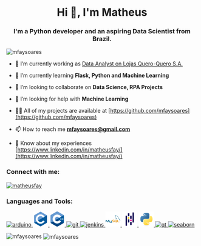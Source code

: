 <h1 align="center">Hi 👋, I'm Matheus</h1>
<h3 align="center">I'm a Python developer and an aspiring Data Scientist from Brazil.</h3>

<p align="left"> <img src="https://komarev.com/ghpvc/?username=mfaysoares&label=Profile%20views&color=0e75b6&style=flat" alt="mfaysoares" /> </p>

- 🔭 I’m currently working as [Data Analyst on Lojas Quero-Quero S.A.](https://www.linkedin.com/company/lojas-quero-quero-s-a/mycompany/)

- 🌱 I’m currently learning **Flask, Python and Machine Learning**

- 👯 I’m looking to collaborate on **Data Science, RPA Projects**

- 🤝 I’m looking for help with **Machine Learning**

- 👨‍💻 All of my projects are available at [https://github.com/mfaysoares](https://github.com/mfaysoares)

- 📫 How to reach me **mfaysoares@gmail.com**

- 📄 Know about my experiences [https://www.linkedin.com/in/matheusfay/](https://www.linkedin.com/in/matheusfay/)

<h3 align="left">Connect with me:</h3>
<p align="left">
<a href="https://linkedin.com/in/matheusfay" target="blank"><img align="center" src="https://raw.githubusercontent.com/rahuldkjain/github-profile-readme-generator/master/src/images/icons/Social/linked-in-alt.svg" alt="matheusfay" height="30" width="40" /></a>
</p>

<h3 align="left">Languages and Tools:</h3>
<p align="left"> <a href="https://www.arduino.cc/" target="_blank" rel="noreferrer"> <img src="https://cdn.worldvectorlogo.com/logos/arduino-1.svg" alt="arduino" width="40" height="40"/> </a> <a href="https://www.cprogramming.com/" target="_blank" rel="noreferrer"> <img src="https://raw.githubusercontent.com/devicons/devicon/master/icons/c/c-original.svg" alt="c" width="40" height="40"/> </a> <a href="https://www.w3schools.com/cpp/" target="_blank" rel="noreferrer"> <img src="https://raw.githubusercontent.com/devicons/devicon/master/icons/cplusplus/cplusplus-original.svg" alt="cplusplus" width="40" height="40"/> </a> <a href="https://git-scm.com/" target="_blank" rel="noreferrer"> <img src="https://www.vectorlogo.zone/logos/git-scm/git-scm-icon.svg" alt="git" width="40" height="40"/> </a> <a href="https://www.jenkins.io" target="_blank" rel="noreferrer"> <img src="https://www.vectorlogo.zone/logos/jenkins/jenkins-icon.svg" alt="jenkins" width="40" height="40"/> </a> <a href="https://www.mysql.com/" target="_blank" rel="noreferrer"> <img src="https://raw.githubusercontent.com/devicons/devicon/master/icons/mysql/mysql-original-wordmark.svg" alt="mysql" width="40" height="40"/> </a> <a href="https://pandas.pydata.org/" target="_blank" rel="noreferrer"> <img src="https://raw.githubusercontent.com/devicons/devicon/2ae2a900d2f041da66e950e4d48052658d850630/icons/pandas/pandas-original.svg" alt="pandas" width="40" height="40"/> </a> <a href="https://www.python.org" target="_blank" rel="noreferrer"> <img src="https://raw.githubusercontent.com/devicons/devicon/master/icons/python/python-original.svg" alt="python" width="40" height="40"/> </a> <a href="https://www.qt.io/" target="_blank" rel="noreferrer"> <img src="https://upload.wikimedia.org/wikipedia/commons/0/0b/Qt_logo_2016.svg" alt="qt" width="40" height="40"/> </a> <a href="https://seaborn.pydata.org/" target="_blank" rel="noreferrer"> <img src="https://seaborn.pydata.org/_images/logo-mark-lightbg.svg" alt="seaborn" width="40" height="40"/> </a> </p>

<p><img align="left" src="https://github-readme-stats.vercel.app/api/top-langs?username=mfaysoares&show_icons=true&locale=en&layout=compact" alt="mfaysoares" /></p>

<p>&nbsp;<img align="center" src="https://github-readme-stats.vercel.app/api?username=mfaysoares&show_icons=true&locale=en" alt="mfaysoares" /></p>

